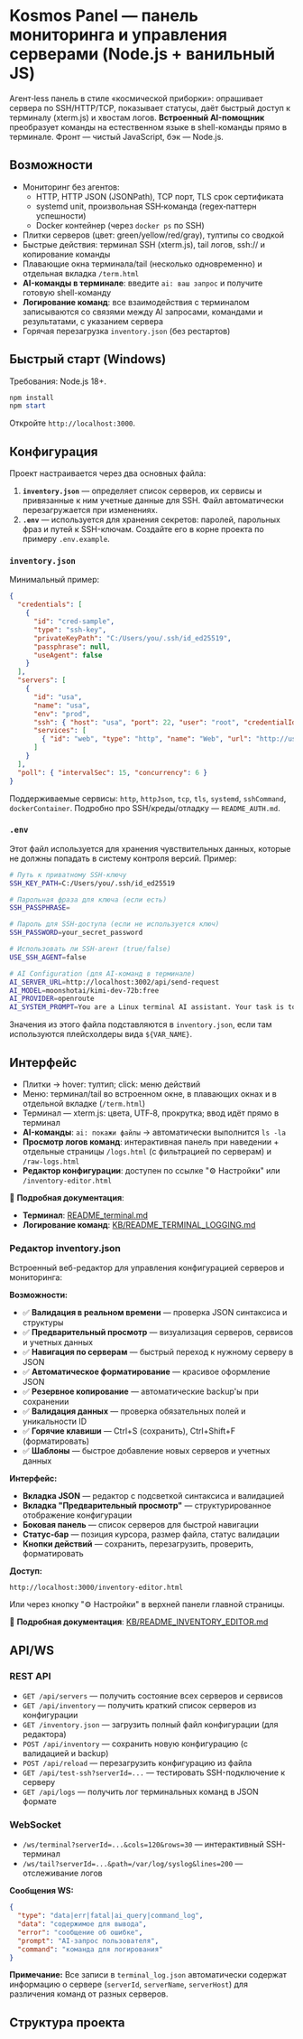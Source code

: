 # Kosmos Panel — панель мониторинга и управления серверами (Node.js + ванильный JS)

Агент‑less панель в стиле «космической приборки»: опрашивает сервера по SSH/HTTP/TCP, показывает статусы, даёт быстрый доступ к терминалу (xterm.js) и хвостам логов. **Встроенный AI-помощник** преобразует команды на естественном языке в shell-команды прямо в терминале. Фронт — чистый JavaScript, бэк — Node.js.

## Возможности
- Мониторинг без агентов:
  - HTTP, HTTP JSON (JSONPath), TCP порт, TLS срок сертификата
  - systemd unit, произвольная SSH‑команда (regex‑паттерн успешности)
  - Docker контейнер (через `docker ps` по SSH)
- Плитки серверов (цвет: green/yellow/red/gray), тултипы со сводкой
- Быстрые действия: терминал SSH (xterm.js), tail логов, ssh:// и копирование команды
- Плавающие окна терминала/tail (несколько одновременно) и отдельная вкладка `/term.html`
- **AI-команды в терминале**: введите `ai: ваш запрос` и получите готовую shell-команду
- **Логирование команд**: все взаимодействия с терминалом записываются со связями между AI запросами, командами и результатами, с указанием сервера
- Горячая перезагрузка `inventory.json` (без рестартов)

## Быстрый старт (Windows)
Требования: Node.js 18+.
```powershell
npm install
npm start
```
Откройте `http://localhost:3000`. 

## Конфигурация

Проект настраивается через два основных файла:

1.  **`inventory.json`** — определяет список серверов, их сервисы и привязанные к ним учетные данные для SSH. Файл автоматически перезагружается при изменениях.
2.  **`.env`** — используется для хранения секретов: паролей, парольных фраз и путей к SSH-ключам. Создайте его в корне проекта по примеру `.env.example`.

### `inventory.json`

Минимальный пример:
```json
{
  "credentials": [
    {
      "id": "cred-sample",
      "type": "ssh-key",
      "privateKeyPath": "C:/Users/you/.ssh/id_ed25519",
      "passphrase": null,
      "useAgent": false
    }
  ],
  "servers": [
    {
      "id": "usa",
      "name": "usa",
      "env": "prod",
      "ssh": { "host": "usa", "port": 22, "user": "root", "credentialId": "cred-sample" },
      "services": [
        { "id": "web", "type": "http", "name": "Web", "url": "http://usa:3002", "expectStatus": 200 }
      ]
    }
  ],
  "poll": { "intervalSec": 15, "concurrency": 6 }
}
```
Поддерживаемые сервисы: `http`, `httpJson`, `tcp`, `tls`, `systemd`, `sshCommand`, `dockerContainer`. Подробно про SSH/креды/отладку — `README_AUTH.md`.

### `.env`

Этот файл используется для хранения чувствительных данных, которые не должны попадать в систему контроля версий. Пример:

```bash
# Путь к приватному SSH-ключу
SSH_KEY_PATH=C:/Users/you/.ssh/id_ed25519

# Парольная фраза для ключа (если есть)
SSH_PASSPHRASE=

# Пароль для SSH-доступа (если не используется ключ)
SSH_PASSWORD=your_secret_password

# Использовать ли SSH-агент (true/false)
USE_SSH_AGENT=false

# AI Configuration (для AI-команд в терминале)
AI_SERVER_URL=http://localhost:3002/api/send-request
AI_MODEL=moonshotai/kimi-dev-72b:free
AI_PROVIDER=openroute
AI_SYSTEM_PROMPT=You are a Linux terminal AI assistant. Your task is to convert the user's request into a valid shell command, and return ONLY the shell command itself without any explanation.
```

Значения из этого файла подставляются в `inventory.json`, если там используются плейсхолдеры вида `${VAR_NAME}`.

## Интерфейс
- Плитки → hover: тултип; click: меню действий
- Меню: терминал/tail во встроенном окне, в плавающих окнах и в отдельной вкладке (`/term.html`)
- Терминал — xterm.js: цвета, UTF‑8, прокрутка; ввод идёт прямо в терминал
- **AI-команды**: `ai: покажи файлы` → автоматически выполнится `ls -la`
- **Просмотр логов команд**: интерактивная панель при наведении + отдельные страницы `/logs.html` (с фильтрацией по серверам) и `/raw-logs.html`
- **Редактор конфигурации**: доступен по ссылке "⚙️ Настройки" или `/inventory-editor.html`

📖 **Подробная документация**:
- **Терминал**: [README_terminal.md](README_terminal.md)  
- **Логирование команд**: [KB/README_TERMINAL_LOGGING.md](KB/README_TERMINAL_LOGGING.md)

### Редактор inventory.json

Встроенный веб-редактор для управления конфигурацией серверов и мониторинга:

**Возможности:**
- ✅ **Валидация в реальном времени** — проверка JSON синтаксиса и структуры
- ✅ **Предварительный просмотр** — визуализация серверов, сервисов и учетных данных
- ✅ **Навигация по серверам** — быстрый переход к нужному серверу в JSON
- ✅ **Автоматическое форматирование** — красивое оформление JSON
- ✅ **Резервное копирование** — автоматические backup'ы при сохранении
- ✅ **Валидация данных** — проверка обязательных полей и уникальности ID
- ✅ **Горячие клавиши** — Ctrl+S (сохранить), Ctrl+Shift+F (форматировать)
- ✅ **Шаблоны** — быстрое добавление новых серверов и учетных данных

**Интерфейс:**
- **Вкладка JSON** — редактор с подсветкой синтаксиса и валидацией
- **Вкладка "Предварительный просмотр"** — структурированное отображение конфигурации
- **Боковая панель** — список серверов для быстрой навигации
- **Статус-бар** — позиция курсора, размер файла, статус валидации
- **Кнопки действий** — сохранить, перезагрузить, проверить, форматировать

**Доступ:**
```
http://localhost:3000/inventory-editor.html
```

Или через кнопку "⚙️ Настройки" в верхней панели главной страницы.

📖 **Подробная документация**: [KB/README_INVENTORY_EDITOR.md](KB/README_INVENTORY_EDITOR.md)

## API/WS

### REST API
- `GET /api/servers` — получить состояние всех серверов и сервисов
- `GET /api/inventory` — получить краткий список серверов из конфигурации  
- `GET /inventory.json` — загрузить полный файл конфигурации (для редактора)
- `POST /api/inventory` — сохранить новую конфигурацию (с валидацией и backup)
- `POST /api/reload` — перезагрузить конфигурацию из файла
- `GET /api/test-ssh?serverId=...` — тестировать SSH-подключение к серверу
- `GET /api/logs` — получить лог терминальных команд в JSON формате

### WebSocket
- `/ws/terminal?serverId=...&cols=120&rows=30` — интерактивный SSH-терминал
- `/ws/tail?serverId=...&path=/var/log/syslog&lines=200` — отслеживание логов

**Сообщения WS:**
```json
{
  "type": "data|err|fatal|ai_query|command_log",
  "data": "содержимое для вывода",
  "error": "сообщение об ошибке", 
  "prompt": "AI-запрос пользователя",
  "command": "команда для логирования"
}
```

**Примечание:** Все записи в `terminal_log.json` автоматически содержат информацию о сервере (`serverId`, `serverName`, `serverHost`) для различения команд от разных серверов.

## Структура проекта
